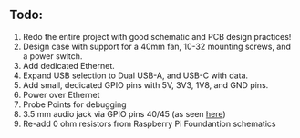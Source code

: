 ## Todo:
1. Redo the entire project with good schematic and PCB design practices!
2. Design case with support for a 40mm fan, 10-32 mounting screws, and a power switch.
3. Add dedicated Ethernet.
4. Expand USB selection to Dual USB-A, and USB-C with data.
5. Add small, dedicated GPIO pins with 5V, 3V3, 1V8, and GND pins.
6. Power over Ethernet
7. Probe Points for debugging
8. 3.5 mm audio jack via GPIO pins 40/45 (as seen [here](https://www.hasseb.fi/pi/schematics.pdf))
9. Re-add 0 ohm resistors from Raspberry Pi Foundantion schematics
